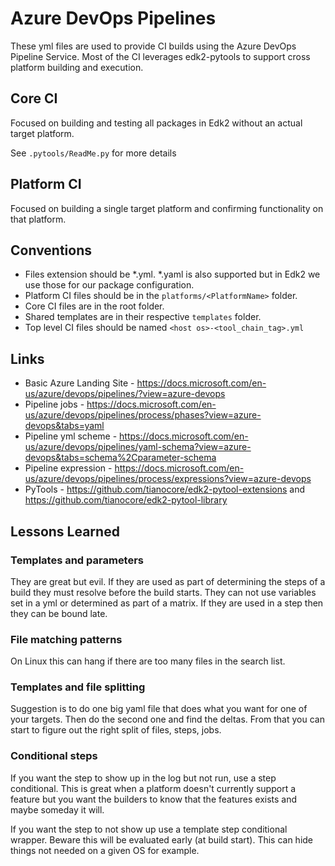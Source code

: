 # Azure DevOps Pipelines

These yml files are used to provide CI builds using the Azure DevOps Pipeline Service.
Most of the CI leverages edk2-pytools to support cross platform building and execution.

## Core CI

Focused on building and testing all packages in Edk2 without an actual target platform.

See `.pytools/ReadMe.py` for more details

## Platform CI

Focused on building a single target platform and confirming functionality on that platform.

## Conventions

* Files extension should be *.yml.  *.yaml is also supported but in Edk2 we use those for our package configuration.
* Platform CI files should be in the `platforms/<PlatformName>` folder.
* Core CI files are in the root folder.
* Shared templates are in their respective `templates` folder.
* Top level CI files should be named `<host os>-<tool_chain_tag>.yml`

## Links

* Basic Azure Landing Site - https://docs.microsoft.com/en-us/azure/devops/pipelines/?view=azure-devops
* Pipeline jobs - https://docs.microsoft.com/en-us/azure/devops/pipelines/process/phases?view=azure-devops&tabs=yaml
* Pipeline yml scheme - https://docs.microsoft.com/en-us/azure/devops/pipelines/yaml-schema?view=azure-devops&tabs=schema%2Cparameter-schema
* Pipeline expression - https://docs.microsoft.com/en-us/azure/devops/pipelines/process/expressions?view=azure-devops
* PyTools - https://github.com/tianocore/edk2-pytool-extensions and https://github.com/tianocore/edk2-pytool-library

## Lessons Learned

### Templates and parameters

They are great but evil.  If they are used as part of determining the steps of a build they must resolve before the build starts.  They can not use variables set in a yml or determined as part of a matrix.  If they are used in a step then they can be bound late.

### File matching patterns

On Linux this can hang if there are too many files in the search list.

### Templates and file splitting

Suggestion is to do one big yaml file that does what you want for one of your targets.  Then do the second one and find the deltas.  From that you can start to figure out the right split of files, steps, jobs.

### Conditional steps

If you want the step to show up in the log but not run, use a step conditional. This is great when a platform doesn't currently support a feature but you want the builders to know that the features exists and maybe someday it will.

If you want the step to not show up use a template step conditional wrapper.  Beware this will be evaluated early (at build start).  This can hide things not needed on a given OS for example.
